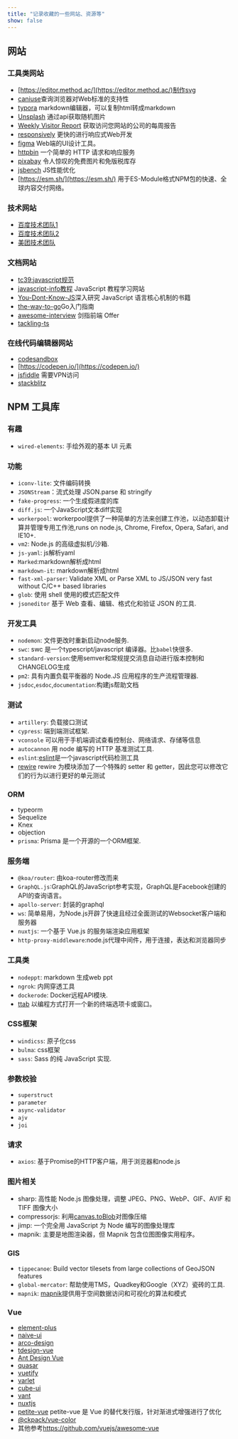 ```yaml
---
title: "记录收藏的一些网站、资源等"
show: false
---
```


## 网站

### 工具类网站

+ [https://editor.method.ac/](https://editor.method.ac/)制作svg  
+ [caniuse](https://caniuse.com/)查询浏览器对Web标准的支持性  
+ [typora](https://www.typora.io/) markdown编辑器，可以复制html转成markdown  
+ [Unsplash](https://source.unsplash.com/) 通过api获取随机图片
+ [Weekly Visitor Report](https://clearbit.com/resources/tools/visitor-report) 获取访问您网站的公司的每周报告
+ [responsively](https://responsively.app/) 更快的进行响应式Web开发
+ [figma](https://www.figma.com/) Web端的UI设计工具。
+ [httpbin](https://httpbin.org/) 一个简单的 HTTP 请求和响应服务
+ [pixabay](https://pixabay.com/) 令人惊叹的免费图片和免版税库存
+ [jsbench](https://jsbench.me/) JS性能优化
+ [https://esm.sh/](https://esm.sh/) 用于ES-Module格式NPM包的快速、全球内容交付网络。

### 技术网站

+ [百度技术团队1](http://fex.baidu.com/)
+ [百度技术团队2](https://efe.baidu.com/)
+ [美团技术团队](https://tech.meituan.com/)

### 文档网站

+ [tc39:javascript规范](https://tc39.es/)
+ [javascript-info教程](https://javascript.info/) JavaScript 教程学习网站
+ [You-Dont-Know-JS](https://github.com/getify/You-Dont-Know-JS)深入研究 JavaScript 语言核心机制的书籍
+ [the-way-to-go](https://github.com/unknwon/the-way-to-go_ZH_CN)Go入门指南
+ [awesome-interview](https://github.com/hzfe/awesome-interview) 剑指前端 Offer
+ [tackling-ts](https://exploringjs.com/tackling-ts/)

### 在线代码编辑器网站

+ [codesandbox](https://codesandbox.io/)
+ [https://codepen.io/](https://codepen.io/)
+ [jsfiddle](https://jsfiddle.net/) 需要VPN访问
+ [stackblitz](https://stackblitz.com/)

## NPM 工具库

### 有趣

+ `wired-elements`: 手绘外观的基本 UI 元素

### 功能

+ `iconv-lite`: 文件编码转换  
+ `JSONStream`：流式处理 JSON.parse 和 stringify
+ `fake-progress`: 一个生成假进度的库  
+ `diff.js`: 一个JavaScript文本diff实现  
+ `workerpool`: workerpool提供了一种简单的方法来创建工作池，以动态卸载计算并管理专用工作池,runs on node.js, Chrome, Firefox, Opera, Safari, and IE10+.  
+ `vm2`: Node.js 的高级虚拟机/沙箱.
+ `js-yaml`: js解析yaml  
+ `Marked`:markdown解析成html  
+ `markdown-it`: markdown解析成html  
+ `fast-xml-parser`: Validate XML or Parse XML to JS/JSON very fast without C/C++ based libraries  
+ `glob`: 使用 shell 使用的模式匹配文件
+ `jsoneditor` 基于 Web 查看、编辑、格式化和验证 JSON 的工具.

### 开发工具

+ `nodemon`: 文件更改时重新启动node服务.
+ `swc`: swc 是一个typescript/javascript 编译器。比`babel`快很多.
+ `standard-version`:使用semver和常规提交消息自动进行版本控制和CHANGELOG生成  
+ `pm2`: 具有内置负载平衡器的 Node.JS 应用程序的生产流程管理器.
+ `jsdoc`,`esdoc`,`documentation`:构建js帮助文档  

### 测试

+ `artillery`: 负载接口测试
+ `cypress`: 端到端测试框架.
+ `vconsole` 可以用于手机端调试查看控制台、网络请求、存储等信息
+ `autocannon` 用 node 编写的 HTTP 基准测试工具.
+ `eslint`:[eslint](https://eslint.bootcss.com/)是一个javascript代码检测工具  
+ [rewire](https://www.npmjs.com/package/rewire) rewire 为模块添加了一个特殊的 setter 和 getter，因此您可以修改它们的行为以进行更好的单元测试

### ORM

+ typeorm  
+ Sequelize
+ Knex
+ objection
+ `prisma`: Prisma 是一个开源的一个ORM框架.

### 服务端

+ `@koa/router`: 由koa-router修改而来  
+ `GraphQL.js`:GraphQL的JavaScript参考实现，GraphQL是Facebook创建的API的查询语言。  
+ `apollo-server`: 封装的graphql  
+ `ws`: 简单易用，为Node.js开辟了快速且经过全面测试的Websocket客户端和服务器  
+ `nuxtjs`: 一个基于 Vue.js 的服务端渲染应用框架  
+ `http-proxy-middleware`:node.js代理中间件，用于连接，表达和浏览器同步  

### 工具类

+ `nodeppt`: markdown 生成web ppt  
+ `ngrok`: 内网穿透工具  
+ `dockerode`: Docker远程API模块.
+ [ttab](https://www.npmjs.com/package/ttab) 以编程方式打开一个新的终端选项卡或窗口。

### CSS框架

+ `windicss`: 原子化css
+ `bulma`: css框架
+ `sass`: Sass 的纯 JavaScript 实现.

### 参数校验

+ `superstruct`
+ `parameter`
+ `async-validator`
+ `ajv`
+ `joi`

### 请求

+ `axios`: 基于Promise的HTTP客户端，用于浏览器和node.js

### 图片相关

+ sharp: 高性能 Node.js 图像处理，调整 JPEG、PNG、WebP、GIF、AVIF 和 TIFF 图像大小
+ compressorjs: 利用[canvas.toBlob](https://developer.mozilla.org/en-US/docs/Web/API/HTMLCanvasElement/toBlob)对图像压缩
+ jimp: 一个完全用 JavaScript 为 Node 编写的图像处理库
+ mapnik: 主要是地图渲染器，但 Mapnik 包含位图图像实用程序。

### GIS

+ `tippecanoe`: Build vector tilesets from large collections of GeoJSON features  
+ `global-mercator`: 帮助使用TMS，Quadkey和Google（XYZ）瓷砖的工具.
+ `mapnik`: [mapnik](http://mapnik.org)提供用于空间数据访问和可视化的算法和模式

### Vue

+ [element-plus](https://element-plus.org/)
+ [naive-ui](https://naiveui.com/)
+ [arco-design](https://arco.design/vue)
+ [tdesign-vue](https://tdesign.tencent.com/)
+ [Ant Design Vue](https://antdv.com/docs/vue/introduce-cn/)
+ [quasar](https://quasar-framework.org/)
+ [vuetify](https://vuetifyjs.com/)
+ [varlet](https://varlet.gitee.io/)
+ [cube-ui](https://didi.github.io/cube-ui/)
+ [vant](https://youzan.github.io/vant)
+ [nuxtjs](https://nuxtjs.org/)
+ [petite-vue](https://github.com/vuejs/petite-vue) petite-vue 是 Vue 的替代发行版，针对渐进式增强进行了优化
+ [@ckpack/vue-color](https://github.com/ckpack/vue-color)
+ 其他参考<https://github.com/vuejs/awesome-vue>
